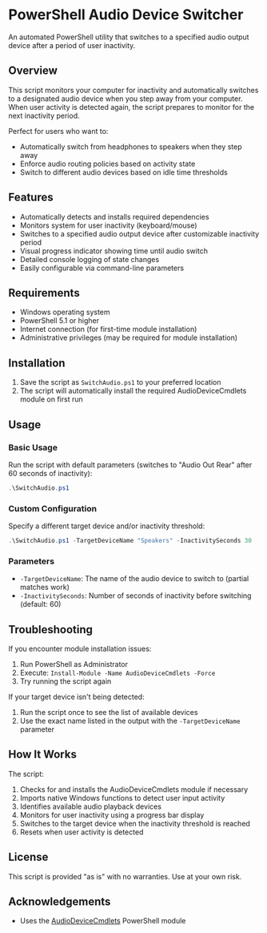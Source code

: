 # PowerShell Audio Device Switcher

An automated PowerShell utility that switches to a specified audio output device after a period of user inactivity.

## Overview

This script monitors your computer for inactivity and automatically switches to a designated audio device when you step away from your computer. When user activity is detected again, the script prepares to monitor for the next inactivity period.

Perfect for users who want to:
- Automatically switch from headphones to speakers when they step away
- Enforce audio routing policies based on activity state
- Switch to different audio devices based on idle time thresholds

## Features

- Automatically detects and installs required dependencies
- Monitors system for user inactivity (keyboard/mouse)
- Switches to a specified audio output device after customizable inactivity period
- Visual progress indicator showing time until audio switch
- Detailed console logging of state changes
- Easily configurable via command-line parameters

## Requirements

- Windows operating system
- PowerShell 5.1 or higher
- Internet connection (for first-time module installation)
- Administrative privileges (may be required for module installation)

## Installation

1. Save the script as `SwitchAudio.ps1` to your preferred location
2. The script will automatically install the required AudioDeviceCmdlets module on first run

## Usage

### Basic Usage

Run the script with default parameters (switches to "Audio Out Rear" after 60 seconds of inactivity):

```powershell
.\SwitchAudio.ps1
```

### Custom Configuration

Specify a different target device and/or inactivity threshold:

```powershell
.\SwitchAudio.ps1 -TargetDeviceName "Speakers" -InactivitySeconds 30
```

### Parameters

- `-TargetDeviceName`: The name of the audio device to switch to (partial matches work)
- `-InactivitySeconds`: Number of seconds of inactivity before switching (default: 60)

## Troubleshooting

If you encounter module installation issues:

1. Run PowerShell as Administrator
2. Execute: `Install-Module -Name AudioDeviceCmdlets -Force`
3. Try running the script again

If your target device isn't being detected:

1. Run the script once to see the list of available devices
2. Use the exact name listed in the output with the `-TargetDeviceName` parameter

## How It Works

The script:
1. Checks for and installs the AudioDeviceCmdlets module if necessary
2. Imports native Windows functions to detect user input activity
3. Identifies available audio playback devices
4. Monitors for user inactivity using a progress bar display
5. Switches to the target device when the inactivity threshold is reached
6. Resets when user activity is detected

## License

This script is provided "as is" with no warranties. Use at your own risk.

## Acknowledgements

- Uses the [AudioDeviceCmdlets](https://www.powershellgallery.com/packages/AudioDeviceCmdlets/) PowerShell module
